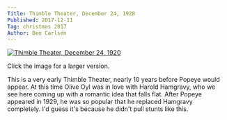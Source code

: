 ```yaml
---
Title: Thimble Theater, December 24, 1920
Published: 2017-12-11
Tag: christmas 2017
Author: Ben Carlsen
---
```


[![Thimble Theater, December 24, 1920](http://blog.arkholt.com/media/decstrips2017/11-ThimbleTheatre-201224.jpg)](http://blog.arkholt.com/media/decstrips2017/11-ThimbleTheatre-201224.jpg)

Click the image for a larger version.

This is a very early Thimble Theater, nearly 10 years before Popeye would appear. At this time Olive Oyl was in love with Harold Hamgravy, who we see here coming up with a romantic idea that falls flat. After Popeye appeared in 1929, he was so popular that he replaced Hamgravy completely. I'd guess it's because he didn't pull stunts like this.
